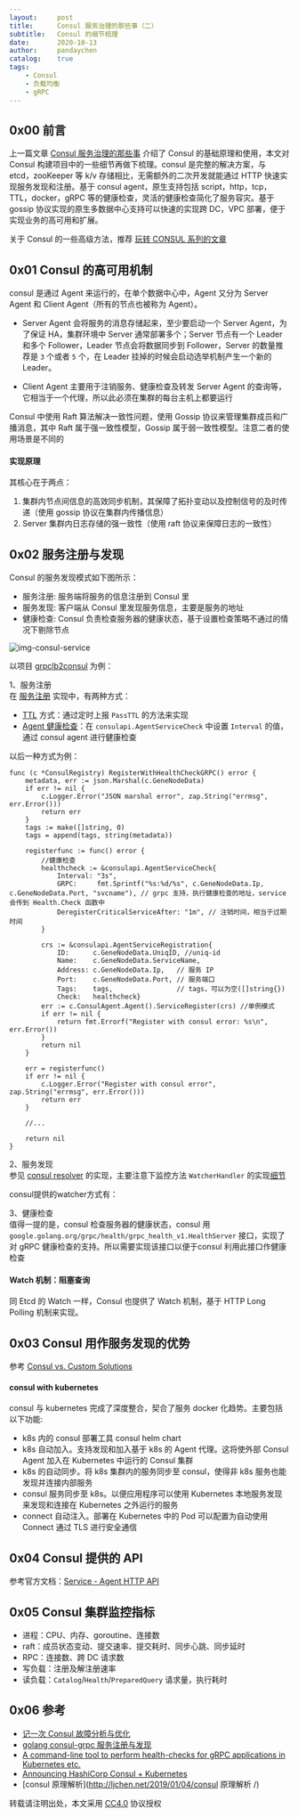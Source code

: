 ```yaml
---
layout:     post
title:      Consul 服务治理的那些事（二）
subtitle:   Consul 的细节梳理
date:       2020-10-13
author:     pandaychen
catalog:    true
tags:
    - Consul
    - 负载均衡
    - gRPC
---
```


##  0x00    前言
上一篇文章 [Consul 服务治理的那些事](https://pandaychen.github.io/2019/10/12/CONSUL-APPLICATION/) 介绍了 Consul 的基础原理和使用，本文对 Consul 构建项目中的一些细节再做下梳理。consul 是完整的解决方案，与 etcd，zooKeeper 等 k/v 存储相比，无需额外的二次开发就能通过 HTTP 快速实现服务发现和注册。基于 consul agent，原生支持包括 script，http，tcp，TTL，docker，gRPC 等的健康检查，灵活的健康检查简化了服务容灾。基于 gossip 协议实现的原生多数据中心支持可以快速的实现跨 DC，VPC 部署，便于实现业务的高可用和扩展。

关于 Consul 的一些高级方法，推荐 [玩转 CONSUL 系列的文章](http://vearne.cc/archives/13983)

##  0x01    Consul 的高可用机制
consul 是通过 Agent 来运行的，在单个数据中心中，Agent 又分为 Server Agent 和 Client Agent（所有的节点也被称为 Agent）。
-   Server Agent 会将服务的消息存储起来，至少要启动一个 Server Agent，为了保证 HA，集群环境中 Server 通常部署多个；Server 节点有一个 Leader 和多个 Follower，Leader 节点会将数据同步到 Follower，Server 的数量推荐是 `3` 个或者 `5` 个，在 Leader 挂掉的时候会启动选举机制产生一个新的 Leader。

-   Client Agent 主要用于注销服务、健康检查及转发 Server Agent 的查询等，它相当于一个代理，所以此必须在集群的每台主机上都要运行

Consul 中使用 Raft 算法解决一致性问题，使用 Gossip 协议来管理集群成员和广播消息，其中 Raft 属于强一致性模型，Gossip 属于弱一致性模型。注意二者的使用场景是不同的

####    实现原理
其核心在于两点：
1.  集群内节点间信息的高效同步机制，其保障了拓扑变动以及控制信号的及时传递（使用 gossip 协议在集群内传播信息）
2.  Server 集群内日志存储的强一致性（使用 raft 协议来保障日志的一致性）


##  0x02    服务注册与发现
Consul 的服务发现模式如下图所示：

-   服务注册: 服务端将服务的信息注册到 Consul 里
-   服务发现: 客户端从 Consul 里发现服务信息，主要是服务的地址
-   健康检查: Consul 负责检查服务器的健康状态，基于设置检查策略不通过的情况下剔除节点

![img-consul-service](https://raw.githubusercontent.com/pandaychen/pandaychen.github.io/master/blog_img/consul/consul_service.png)

以项目 [grpclb2consul](https://github.com/pandaychen/grpclb2consul) 为例：


1、服务注册 <br>
在 [服务注册](https://github.com/pandaychen/grpclb2consul/blob/master/consul_discovery/register.go) 实现中，有两种方式：
-   [TTL](https://github.com/pandaychen/grpclb2consul/blob/master/consul_discovery/register.go#L79) 方式：通过定时上报 `PassTTL` 的方法来实现
-   [Agent 健康检查](https://github.com/pandaychen/grpclb2consul/blob/master/consul_discovery/register.go#L146)：在 `consulapi.AgentServiceCheck` 中设置 `Interval` 的值，通过 consul agent 进行健康检查

以后一种方式为例：
```golang
func (c *ConsulRegistry) RegisterWithHealthCheckGRPC() error {
	metadata, err := json.Marshal(c.GeneNodeData)
	if err != nil {
		c.Logger.Error("JSON marshal error", zap.String("errmsg", err.Error()))
		return err
	}
	tags := make([]string, 0)
	tags = append(tags, string(metadata))

	registerfunc := func() error {
		//健康检查
		healthcheck := &consulapi.AgentServiceCheck{
			Interval: "3s",
			GRPC:     fmt.Sprintf("%s:%d/%s", c.GeneNodeData.Ip, c.GeneNodeData.Port, "svcname"), // grpc 支持，执行健康检查的地址，service 会传到 Health.Check 函数中
			DeregisterCriticalServiceAfter: "1m", // 注销时间，相当于过期时间
		}

		crs := &consulapi.AgentServiceRegistration{
			ID:      c.GeneNodeData.UniqID, //uniq-id
			Name:    c.GeneNodeData.ServiceName,
			Address: c.GeneNodeData.Ip,   // 服务 IP
			Port:    c.GeneNodeData.Port, // 服务端口
			Tags:    tags,                // tags，可以为空([]string{})
			Check:   healthcheck}
		err := c.ConsulAgent.Agent().ServiceRegister(crs) //单例模式
		if err != nil {
			return fmt.Errorf("Register with consul error: %s\n", err.Error())
		}
		return nil
	}

	err = registerfunc()
	if err != nil {
		c.Logger.Error("Register with consul error", zap.String("errmsg", err.Error()))
		return err
	}

    //...

	return nil
}
```

2、服务发现 <br>
参见 [consul resolver](https://github.com/pandaychen/grpclb2consul/blob/master/consul_discovery/resolver.go) 的实现，主要注意下监控方法 `WatcherHandler` 的实现[细节](https://github.com/pandaychen/grpclb2consul/blob/master/consul_discovery/watcher.go#L69)

consul提供的watcher方式有：


3、健康检查 <br>
值得一提的是，consul 检查服务器的健康状态，consul 用 `google.golang.org/grpc/health/grpc_health_v1.HealthServer` 接口，实现了对 gRPC 健康检查的支持。所以需要实现该接口以便于consul 利用此接口作健康检查


####   Watch 机制：阻塞查询
同 Etcd 的 Watch 一样，Consul 也提供了 Watch 机制，基于 HTTP Long Polling 机制来实现。

##  0x03    Consul 用作服务发现的优势
参考 [Consul vs. Custom Solutions](https://www.consul.io/docs/intro/vs/custom)

####    consul with kubernetes

consul 与 kubernetes 完成了深度整合，契合了服务 docker 化趋势。主要包括以下功能:
-   k8s 内的 consul 部署工具 consul helm chart
-   k8s 自动加入。支持发现和加入基于 k8s 的 Agent 代理。这将使外部 Consul Agent 加入在 Kubernetes 中运行的 Consul 集群
-   k8s 的自动同步。将 k8s 集群内的服务同步至 consul，使得非 k8s 服务也能发现并连接内部服务
-   consul 服务同步至 k8s。以便应用程序可以使用 Kubernetes 本地服务发现来发现和连接在 Kubernetes 之外运行的服务
-   connect 自动注入。部署在 Kubernetes 中的 Pod 可以配置为自动使用 Connect 通过 TLS 进行安全通信


##  0x04    Consul 提供的 API
参考官方文档：[Service - Agent HTTP API](https://www.consul.io/api-docs/agent/service)


##  0x05    Consul 集群监控指标
-   进程：CPU、内存、goroutine、连接数
-   raft：成员状态变动、提交速率、提交耗时、同步心跳、同步延时
-   RPC：连接数、跨 DC 请求数
-   写负载：注册及解注册速率
-   读负载：`Catalog`/`Health`/`PreparedQuery` 请求量，执行耗时


##  0x06    参考
-   [记一次 Consul 故障分析与优化](https://www.infoq.cn/article/qv02j2ezmjbow8ckcopg)
-   [golang consul-grpc 服务注册与发现](http://www.hatlonely.com/2018/06/23/golang-consul-grpc-%E6%9C%8D%E5%8A%A1%E6%B3%A8%E5%86%8C%E4%B8%8E%E5%8F%91%E7%8E%B0/index.html)
-   [A command-line tool to perform health-checks for gRPC applications in Kubernetes etc.](https://github.com/grpc-ecosystem/grpc-health-probe)
-   [Announcing HashiCorp Consul + Kubernetes](https://www.hashicorp.com/blog/consul-plus-kubernetes)
-   [consul 原理解析](http://ljchen.net/2019/01/04/consul 原理解析 /)

转载请注明出处，本文采用 [CC4.0](http://creativecommons.org/licenses/by-nc-nd/4.0/) 协议授权


